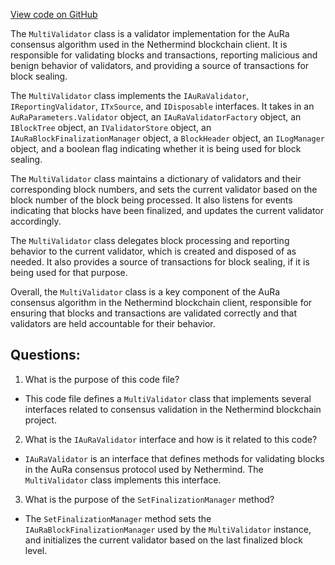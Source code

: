 [View code on GitHub](https://github.com/NethermindEth/nethermind/src/Nethermind/Nethermind.Consensus.AuRa/Validators/MultiValidator.cs)

The `MultiValidator` class is a validator implementation for the AuRa consensus algorithm used in the Nethermind blockchain client. It is responsible for validating blocks and transactions, reporting malicious and benign behavior of validators, and providing a source of transactions for block sealing.

The `MultiValidator` class implements the `IAuRaValidator`, `IReportingValidator`, `ITxSource`, and `IDisposable` interfaces. It takes in an `AuRaParameters.Validator` object, an `IAuRaValidatorFactory` object, an `IBlockTree` object, an `IValidatorStore` object, an `IAuRaBlockFinalizationManager` object, a `BlockHeader` object, an `ILogManager` object, and a boolean flag indicating whether it is being used for block sealing. 

The `MultiValidator` class maintains a dictionary of validators and their corresponding block numbers, and sets the current validator based on the block number of the block being processed. It also listens for events indicating that blocks have been finalized, and updates the current validator accordingly.

The `MultiValidator` class delegates block processing and reporting behavior to the current validator, which is created and disposed of as needed. It also provides a source of transactions for block sealing, if it is being used for that purpose.

Overall, the `MultiValidator` class is a key component of the AuRa consensus algorithm in the Nethermind blockchain client, responsible for ensuring that blocks and transactions are validated correctly and that validators are held accountable for their behavior.
## Questions: 
 1. What is the purpose of this code file?
- This code file defines a `MultiValidator` class that implements several interfaces related to consensus validation in the Nethermind blockchain project.

2. What is the `IAuRaValidator` interface and how is it related to this code?
- `IAuRaValidator` is an interface that defines methods for validating blocks in the AuRa consensus protocol used by Nethermind. The `MultiValidator` class implements this interface.

3. What is the purpose of the `SetFinalizationManager` method?
- The `SetFinalizationManager` method sets the `IAuRaBlockFinalizationManager` used by the `MultiValidator` instance, and initializes the current validator based on the last finalized block level.